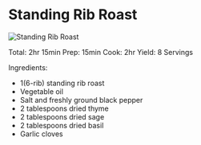 # **Standing Rib Roast**

![Standing Rib Roast](https://food.fnr.sndimg.com/content/dam/images/food/fullset/2011/5/12/0/Bobby-Flay_Holding-Rib-Roast_s4x3.jpg.rend.hgtvcom.1280.720.suffix/1371597536347.jpeg)

Total: 2hr 15min
Prep: 15min
Cook: 2hr
Yield: 8 Servings

Ingredients:
- 1(6-rib) standing rib roast
- Vegetable oil
- Salt and freshly ground black pepper
- 2 tablespoons dried thyme
- 2 tablespoons dried sage
- 2 tablespoons dried basil
- Garlic cloves
